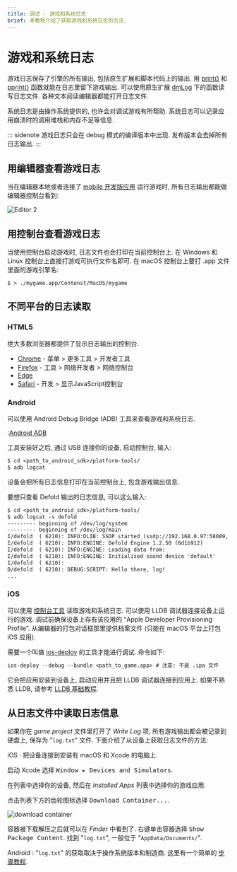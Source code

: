 ```yaml
---
title: 调试 - 游戏和系统日志
brief: 本教程介绍了获取游戏和系统日志的方法.
---
```


# 游戏和系统日志

游戏日志保存了引擎的所有输出, 包括原生扩展和脚本代码上的输出. 用 [print()](/ref/stable/base/#print:...) 和 [pprint()](/ref/stable/builtins/?q=pprint#pprint:v) 函数就能在日志里留下游戏输出. 可以使用原生扩展 [dmLog](/ref/stable/dmLog/) 下的函数读写日志文件. 各种文本阅读编辑器都能打开日志文件.

系统日志是由操作系统提供的, 也许会对调试游戏有所帮助. 系统日志可以记录应用崩溃时的调用堆栈和内存不足等信息.

::: sidenote
游戏日志只会在 debug 模式的编译版本中出现. 发布版本会去掉所有日志输出.
:::

## 用编辑器查看游戏日志

当在编辑器本地或者连接了 [mobile 开发版应用](/manuals/dev-app) 运行游戏时, 所有日志输出都能做编辑器控制台看到:

![Editor 2](images/editor/editor2_overview.png)

## 用控制台查看游戏日志

当使用控制台启动游戏时, 日志文件也会打印在当前控制台上. 在 Windows 和 Linux 控制台上直接打游戏可执行文件名即可. 在 macOS 控制台上要打 .app 文件里面的游戏引擎名:

```
$ > ./mygame.app/Contenst/MacOS/mygame
```

## 不同平台的日志读取

### HTML5

绝大多数浏览器都提供了显示日志输出的控制台.

* [Chrome](https://developers.google.com/web/tools/chrome-devtools/console) - 菜单 > 更多工具 > 开发者工具
* [Firefox](https://developer.mozilla.org/en-US/docs/Tools/Browser_Console) - 工具 > 网络开发者 > 网络控制台
* [Edge](https://docs.microsoft.com/en-us/microsoft-edge/devtools-guide/console)
* [Safari](https://support.apple.com/guide/safari-developer/log-messages-with-the-console-dev4e7dedc90/mac) - 开发 > 显示JavaScript控制台

### Android

可以使用 Android Debug Bridge (ADB) 工具来查看游戏和系统日志.

:[Android ADB](../shared/android-adb.md)

  工具安装好之后, 通过 USB 连接你的设备, 启动控制台, 输入:

```txt
$ cd <path_to_android_sdk>/platform-tools/
$ adb logcat
```

设备会把所有日志信息打印在当前控制台上, 包含游戏输出信息.

要想只查看 Defold 输出的日志信息, 可以这么输入:

```txt
$ cd <path_to_android_sdk>/platform-tools/
$ adb logcat -s defold
--------- beginning of /dev/log/system
--------- beginning of /dev/log/main
I/defold  ( 6210): INFO:DLIB: SSDP started (ssdp://192.168.0.97:58089, http://0.0.0.0:38637)
I/defold  ( 6210): INFO:ENGINE: Defold Engine 1.2.50 (8d1b912)
I/defold  ( 6210): INFO:ENGINE: Loading data from:
I/defold  ( 6210): INFO:ENGINE: Initialised sound device 'default'
I/defold  ( 6210):
D/defold  ( 6210): DEBUG:SCRIPT: Hello there, log!
...
```

### iOS

可以使用 [控制台工具](https://support.apple.com/guide/console/welcome/mac) 读取游戏和系统日志. 可以使用 LLDB 调试器连接设备上运行的游戏. 调试前确保设备上存有该应用的 “Apple Developer Provisioning Profile”. 从编辑器的打包对话框那里提供档案文件 (只能在 macOS 平台上打包 iOS 应用).

需要一个叫做 [ios-deploy](https://github.com/phonegap/ios-deploy) 的工具才能进行调试. 命令如下:

```txt
ios-deploy --debug --bundle <path_to_game.app> # 注意: 不是 .ipa 文件
```

它会把应用安装到设备上, 启动应用并且把 LLDB 调试器连接到应用上. 如果不熟悉 LLDB, 请参考 [LLDB 基础教程](https://developer.apple.com/library/content/documentation/IDEs/Conceptual/gdb_to_lldb_transition_guide/document/lldb-basics.html).


## 从日志文件中读取日志信息

如果你在 *game.project* 文件里打开了 *Write Log* 项, 所有游戏输出都会被记录到硬盘上, 保存为 "`log.txt`" 文件. 下面介绍了从设备上获取日志文件的方法:

iOS
: 把设备连接到安装有 macOS 和 Xcode 的电脑上.

  启动 Xcode 选择 <kbd>Window ▸ Devices and Simulators</kbd>.

  在列表中选择你的设备, 然后在 *Installed Apps* 列表中选择你的游戏应用.

  点击列表下方的齿轮图标选择 <kbd>Download Container...</kbd>.

  ![download container](images/debugging/download_container.png)

  容器被下载解压之后就可以在 *Finder* 中看到了. 右键单击容器选择 <kbd>Show Package Content</kbd>. 找到 "`log.txt`", 一般位于 "`AppData/Documents/`".

Android
: "`log.txt`" 的获取取决于操作系统版本和制造商. 这里有一个简单的 [步骤教程](https://stackoverflow.com/a/48077004/129360).
